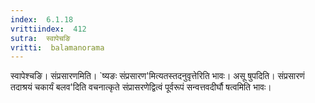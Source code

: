 ```yaml
---
index:  6.1.18
vrittiindex:  412
sutra:  स्वापेचङि
vritti:  balamanorama 
---
```


स्वापेश्चङि। संप्रसारणमिति। `ष्यङः संप्रसारण'मित्यतस्तदनुवृत्तेरिति भावः। असू षुपदिति। संप्रसारणं तदाश्रयं चकार्यं बलव'दिति वचनात्कृते संप्रासरणेद्वित्वं पूर्वरूपं सन्वत्तवदीर्घौ षत्वमिति भावः। 

